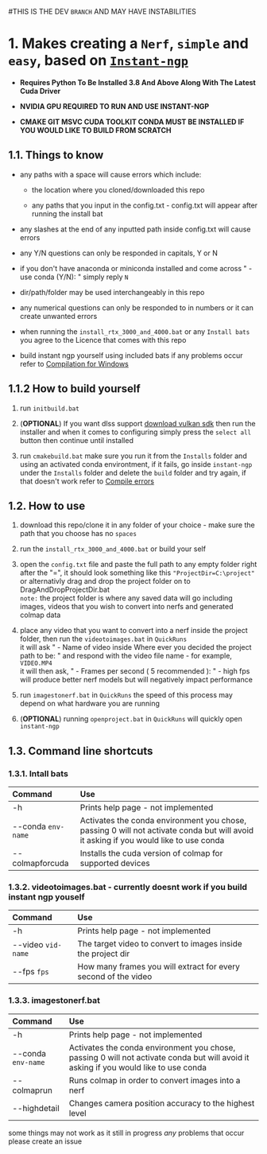 #THIS IS THE DEV `BRANCH` AND MAY HAVE INSTABILITIES


# 1. Makes creating a `Nerf`, `simple` and `easy`, based on [`Instant-ngp`](https://github.com/NVlabs/instant-ngp)

- **Requires Python To Be Installed 3.8 And Above Along With The Latest Cuda Driver**

-  **NVIDIA GPU REQUIRED TO RUN AND USE INSTANT-NGP**
  
- **CMAKE GIT MSVC CUDA TOOLKIT CONDA MUST BE INSTALLED IF YOU WOULD LIKE TO BUILD FROM SCRATCH** 

## 1.1. **Things to know**
- any paths with a space  will cause errors which include:
  - the location where you cloned/downloaded this repo
    
  - any paths that you input in the config.txt - config.txt will appear after running the install bat
 
- any slashes at the end of any inputted path inside config.txt will cause errors
    
- any Y/N questions can only be responded in capitals, Y or N
  
- if you don't have anaconda or miniconda installed and come across " - use conda (Y/N): " simply reply `N`
  
- dir/path/folder may be used interchangeably  in this repo
  
- any numerical questions can only be responded to in numbers or it can create unwanted errors
  
- when running the `install_rtx_3000_and_4000.bat` or any `Install bats` you agree to the Licence that comes with this repo
  
- build instant ngp yourself using included bats if any problems occur refer to [Compilation for Windows](https://github.com/NVlabs/instant-ngp#compilation:~:text=Compilation,config%20RelWithDebInfo%20%2Dj) 

## 1.1.2 **How to build yourself**
1. run `initbuild.bat`
  
2. (**OPTIONAL**) If you want dlss support [download vulkan sdk](https://sdk.lunarg.com/sdk/download/1.3.250.1/windows/VulkanSDK-1.3.250.1-Installer.exe) then run the installer and when it comes to configuring simply press the `select all` button then continue until installed
   
3. run `cmakebuild.bat` make sure you run it from the `Installs` folder and using an activated conda environtment, if it fails, go inside `instant-ngp` under the `Installs` folder and delete the `build` folder and try again, if that doesn't work refer to [Compile errors](https://github.com/NVlabs/instant-ngp#troubleshooting-compile-errors) 


## 1.2. **How to use**
1. download this repo/clone it in any folder of your choice - make sure the path that you choose has no `spaces`
   
2. run the `install_rtx_3000_and_4000.bat` or build your self 
   
3. open the `config.txt` file and paste the full path to any empty folder right after the "=", it should look something like this `"ProjectDir=C:\project"` or alternativly drag and drop the project folder on to DragAndDropProjectDir.bat <br>  `note:` the project folder is where any saved data will go including images, videos that you wish to convert into nerfs and generated colmap data 
   
4. place any video that you want to convert into a nerf inside the project folder, then run the `videotoimages.bat` in `QuickRuns` <br>it will ask " - Name of video inside Where ever you decided the project path to be: " and respond with the video file name - for example, `VIDEO.MP4` <br> it will then ask, " - Frames per second ( 5 recommended ): " - high fps will produce better nerf models but will negatively impact performance
   
5. run `imagestonerf.bat` in `QuickRuns` the speed of this process may depend on what hardware you are running
    
6. (**OPTIONAL**) running `openproject.bat` in `QuickRuns` will quickly open `instant-ngp`


## 1.3. **Command line shortcuts**
### 1.3.1. Intall bats
| Command                 | Use                                                      |
| :---------------------- | :------------------------------------------------------- |
| -h                      | Prints help page - not implemented                               |
| --conda  `env-name`     | Activates the conda environment you chose, passing 0 will not activate conda but will avoid it asking if you would like to use conda|
| --colmapforcuda | Installs the cuda version of colmap for supported devices|
### 1.3.2. videotoimages.bat - currently doesnt work if you build instant ngp youself
| Command                 | Use                                                      |
| :---------------------- | :------------------------------------------------------- |
| -h                      | Prints help page - not implemented                               |
| --video  `vid-name`     | The target video to convert to images inside the project dir|
| --fps `fps`             | How many frames you will extract for every second of the video|
### 1.3.3. imagestonerf.bat
| Command                 | Use                                                      |
| :---------------------- | :------------------------------------------------------- |
| -h                      | Prints help page - not implemented                               |
| --conda  `env-name`     | Activates the conda environment you chose, passing 0 will not activate conda but will avoid it asking if you would like to use conda|
| --colmaprun     | Runs colmap in order to convert images into a nerf|
| --highdetail   | Changes camera position accuracy to the highest level|



some things may not work as it still in progress *any* problems that occur please create an issue

